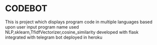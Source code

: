 # CODEBOT

This is project which displays program code in multiple languages based upon user input program name used NLP,sklearn,TfidfVectorizer,cosine_similarity
 developed with flask integrated with telegram bot deployed in heroku

